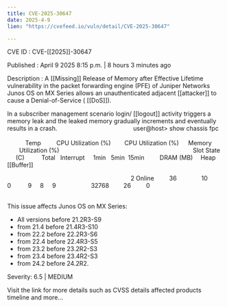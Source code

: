 ```yaml
---
title: CVE-2025-30647
date: 2025-4-9
lien: "https://cvefeed.io/vuln/detail/CVE-2025-30647"

---
```


CVE ID : CVE-[[2025]]-30647

Published :  April 9
2025
8:15 p.m. | 8 hours
3 minutes ago

Description : A  [[Missing]] Release of Memory after Effective Lifetime vulnerability in the packet forwarding engine (PFE) of Juniper Networks Junos OS on MX Series allows an unauthenticated adjacent  [[attacker]] to cause a Denial-of-Service ( [[DoS]]).

In a subscriber management scenario
login/ [[logout]] activity triggers a memory leak
and the leaked memory gradually increments and eventually results in a crash. 
   
           user@host> show chassis fpc
                                       Temp    CPU Utilization (%)   CPU Utilization (%)   Memory      Utilization (%)
                      Slot State       (C)     Total   Interrupt      1min   5min  15min    DRAM (MB)  Heap      [[Buffer]]

                      2  Online         36        10          0          9      8      9         32768       26          0
                                                                                                     

This issue affects Junos OS on MX Series: 
  *  All versions before 21.2R3-S9
  *  from 21.4 before 21.4R3-S10
  *  from 22.2 before 22.2R3-S6
  *  from 22.4 before 22.4R3-S5
  *  from 23.2 before 23.2R2-S3
  *  from 23.4 before 23.4R2-S3
  *  from 24.2 before 24.2R2.

Severity: 6.5 | MEDIUM

Visit the link for more details
such as CVSS details
affected products
timeline
and more...
